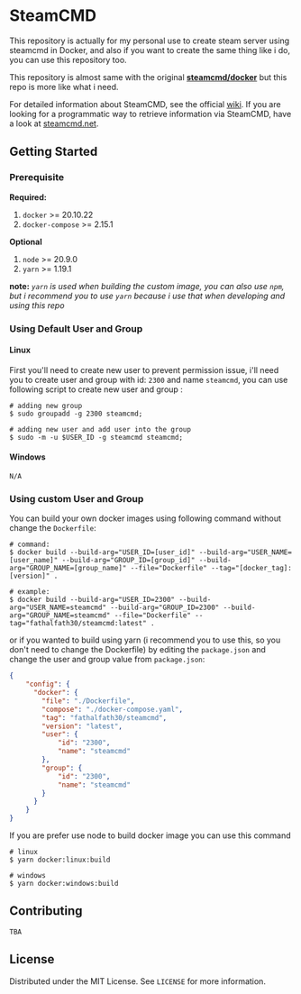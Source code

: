 # SteamCMD

This repository is actually for my personal use to create steam server using steamcmd in Docker, and also if you want to create the same thing like i do, you can use this repository too. 

This repository is almost same with the original **[steamcmd/docker](https://github.com/steamcmd/docker)** but this repo is more like what i need.

For detailed information about SteamCMD, see the official [wiki](https://developer.valvesoftware.com/wiki/SteamCMD). If you are looking for a programmatic way to retrieve information via SteamCMD, have a look at [steamcmd.net](https://www.steamcmd.net).

## Getting Started

### Prerequisite

**Required:**

1. `docker` >= 20.10.22
2. `docker-compose` >= 2.15.1

**Optional**

1. `node` >= 20.9.0
2. `yarn` >= 1.19.1

**note:** _`yarn` is used when building the custom image, you can also use `npm`, but i recommend you to use `yarn` because i use that when developing and using this repo_

### Using Default User and Group

#### Linux

First you'll need to create new user to prevent permission issue, i'll need you to create user and group with id: `2300` and name `steamcmd`, you can use following script to create new user and group :

```shell
# adding new group
$ sudo groupadd -g 2300 steamcmd; 

# adding new user and add user into the group
$ sudo -m -u $USER_ID -g steamcmd steamcmd;
```

#### Windows

```
N/A
```

### Using custom User and Group

You can build your own docker images using following command without change the `Dockerfile`:

```shell
# command:
$ docker build --build-arg="USER_ID=[user_id]" --build-arg="USER_NAME=[user_name]" --build-arg="GROUP_ID=[group_id]" --build-arg="GROUP_NAME=[group_name]" --file="Dockerfile" --tag="[docker_tag]:[version]" .

# example:
$ docker build --build-arg="USER_ID=2300" --build-arg="USER_NAME=steamcmd" --build-arg="GROUP_ID=2300" --build-arg="GROUP_NAME=steamcmd" --file="Dockerfile" --tag="fathalfath30/steamcmd:latest" .
```

or if you wanted to build using yarn (i recommend you to use this, so you don't need to change the Dockerfile) by editing the `package.json` and change the user and group value from `package.json`:

```json
{
    "config": {
      "docker": {
        "file": "./Dockerfile",
        "compose": "./docker-compose.yaml",
        "tag": "fathalfath30/steamcmd",
        "version": "latest",
        "user": {
            "id": "2300",
            "name": "steamcmd"
        },
        "group": {
            "id": "2300",
            "name": "steamcmd"
        }
      }
    }
}
```

If you are prefer use node to build docker image you can use this command
```shell
# linux 
$ yarn docker:linux:build

# windows
$ yarn docker:windows:build
```


## Contributing
```
TBA
```

## License

Distributed under the MIT License. See `LICENSE` for more information.